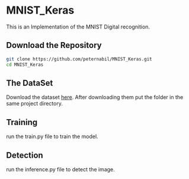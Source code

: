 # MNIST_Keras
This is an Implementation of the MNIST Digital recognition.
## Download the Repository 
```bash
git clone https://github.com/peternabil/MNIST_Keras.git
cd MNIST_Keras
```
## The DataSet
Download the dataset [here](https://drive.google.com/file/d/1aXl8Dxi0n3gPcDGa_umEjtlbMWo9_nYt/view?usp=sharing).
After downloading them put the folder in the same project directory.
## Training
run the train.py file to train the model.
## Detection 
run the inference.py file to detect the image.
